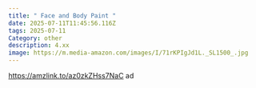 ```yaml
---
title: " Face and Body Paint "
date: 2025-07-11T11:45:56.116Z
tags: 2025-07-11
Category: other
description: 4.xx
image: https://m.media-amazon.com/images/I/71rKPIgJd1L._SL1500_.jpg
---
```

https://amzlink.to/az0zkZHss7NaC ad